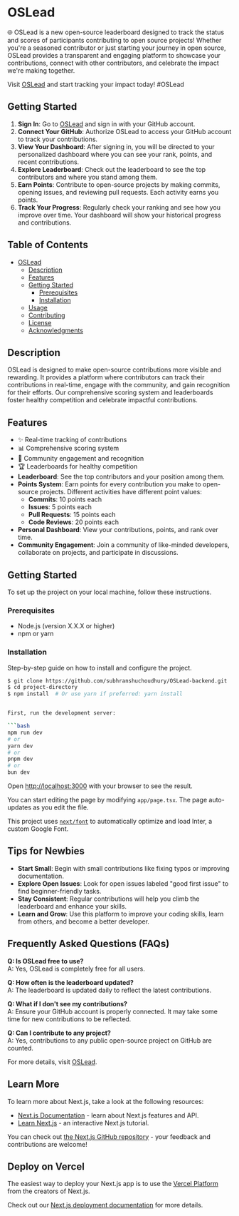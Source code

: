# OSLead

🌐 OSLead is a new open-source leaderboard designed to track the status and scores of participants contributing to open source projects! Whether you're a seasoned contributor or just starting your journey in open source, OSLead provides a transparent and engaging platform to showcase your contributions, connect with other contributors, and celebrate the impact we're making together.

Visit [OSLead](https://www.oslead.xyz/) and start tracking your impact today! #OSLead


## Getting Started

1. **Sign In**: Go to [OSLead](https://www.oslead.xyz/) and sign in with your GitHub account.
2. **Connect Your GitHub**: Authorize OSLead to access your GitHub account to track your contributions.
3. **View Your Dashboard**: After signing in, you will be directed to your personalized dashboard where you can see your rank, points, and recent contributions.
4. **Explore Leaderboard**: Check out the leaderboard to see the top contributors and where you stand among them.
5. **Earn Points**: Contribute to open-source projects by making commits, opening issues, and reviewing pull requests. Each activity earns you points.
6. **Track Your Progress**: Regularly check your ranking and see how you improve over time. Your dashboard will show your historical progress and contributions.

## Table of Contents

- [OSLead](#oslead)
  - [Description](#description)
  - [Features](#features)
  - [Getting Started](#getting-started)
    - [Prerequisites](#prerequisites)
    - [Installation](#installation)
  - [Usage](#usage)
  - [Contributing](#contributing)
  - [License](#license)
  - [Acknowledgments](#acknowledgments)

## Description


OSLead is designed to make open-source contributions more visible and rewarding. It provides a platform where contributors can track their contributions in real-time, engage with the community, and gain recognition for their efforts. Our comprehensive scoring system and leaderboards foster healthy competition and celebrate impactful contributions.

## Features

- ✨ Real-time tracking of contributions
- 📊 Comprehensive scoring system
- 🤝 Community engagement and recognition
- 🏆 Leaderboards for healthy competition
- **Leaderboard**: See the top contributors and your position among them.
- **Points System**: Earn points for every contribution you make to open-source projects. Different activities have different point values:
  - **Commits**: 10 points each
  - **Issues**: 5 points each
  - **Pull Requests**: 15 points each
  - **Code Reviews**: 20 points each
- **Personal Dashboard**: View your contributions, points, and rank over time.
- **Community Engagement**: Join a community of like-minded developers, collaborate on projects, and participate in discussions.

## Getting Started

To set up the project on your local machine, follow these instructions.

### Prerequisites

- Node.js (version X.X.X or higher)
- npm or yarn

### Installation

Step-by-step guide on how to install and configure the project.

```bash
$ git clone https://github.com/subhranshuchoudhury/OSLead-backend.git
$ cd project-directory
$ npm install  # Or use yarn if preferred: yarn install


First, run the development server:

```bash
npm run dev
# or
yarn dev
# or
pnpm dev
# or
bun dev
```

Open [http://localhost:3000](http://localhost:3000) with your browser to see the result.

You can start editing the page by modifying `app/page.tsx`. The page auto-updates as you edit the file.

This project uses [`next/font`](https://nextjs.org/docs/basic-features/font-optimization) to automatically optimize and load Inter, a custom Google Font.

## Tips for Newbies

- **Start Small**: Begin with small contributions like fixing typos or improving documentation.
- **Explore Open Issues**: Look for open issues labeled "good first issue" to find beginner-friendly tasks.
- **Stay Consistent**: Regular contributions will help you climb the leaderboard and enhance your skills.
- **Learn and Grow**: Use this platform to improve your coding skills, learn from others, and become a better developer.

## Frequently Asked Questions (FAQs)

**Q: Is OSLead free to use?**  
A: Yes, OSLead is completely free for all users.

**Q: How often is the leaderboard updated?**  
A: The leaderboard is updated daily to reflect the latest contributions.

**Q: What if I don't see my contributions?**  
A: Ensure your GitHub account is properly connected. It may take some time for new contributions to be reflected.

**Q: Can I contribute to any project?**  
A: Yes, contributions to any public open-source project on GitHub are counted.

For more details, visit [OSLead](https://www.oslead.xyz/).


## Learn More

To learn more about Next.js, take a look at the following resources:

- [Next.js Documentation](https://nextjs.org/docs) - learn about Next.js features and API.
- [Learn Next.js](https://nextjs.org/learn) - an interactive Next.js tutorial.

You can check out [the Next.js GitHub repository](https://github.com/vercel/next.js/) - your feedback and contributions are welcome!

## Deploy on Vercel

The easiest way to deploy your Next.js app is to use the [Vercel Platform](https://vercel.com/new?utm_medium=default-template&filter=next.js&utm_source=create-next-app&utm_campaign=create-next-app-readme) from the creators of Next.js.

Check out our [Next.js deployment documentation](https://nextjs.org/docs/deployment) for more details.


